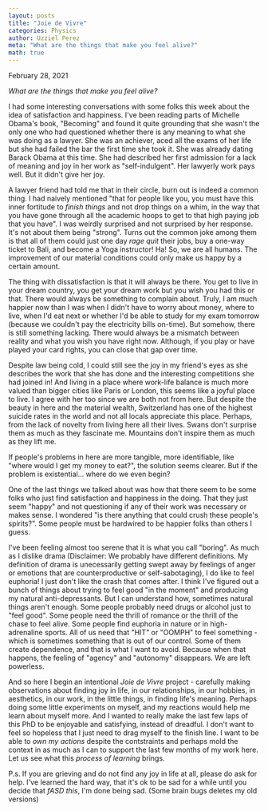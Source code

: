 ```yaml
---
layout: posts
title: "Joie de Vivre"
categories: Physics
author: Uzziel Perez
meta: "What are the things that make you feel alive?"
math: true
---
```


February 28, 2021

*What are the things that make you feel alive?*

I had some interesting conversations with some folks this week about the idea of satisfaction and happiness. I've been reading parts of Michelle Obama's book, "Becoming" and found it quite grounding that she wasn't the only one who had questioned whether there is any meaning to what she was doing as a lawyer. She was an achiever, aced all the exams of her life but she had failed the bar the first time she took it. She was already dating Barack Obama at this time. She had described her first admission for a lack of meaning and joy in her work as "self-indulgent". Her lawyerly work pays well. But it didn't give her joy.

A lawyer friend had told me that in their circle, burn out is indeed a common thing. I had naively mentioned "that for people like you, you must have this inner fortitude to *finish things* and not drop things on a whim, in the way that you have gone through all the academic hoops to get to that high paying job that you have".  I was weirdly surprised and not surprised by her response. It's not about them being "strong". Turns out the common joke among them is that all of them could just one day *rage quit* their jobs, buy a one-way ticket to Bali, and become a Yoga instructor! Ha! So, we are all humans. The improvement of our material conditions could only make us happy by a certain amount.

The thing with dissatisfaction is that it will always be there. You get to live in your dream country, you get your dream work but you wish you had this or that. There would always be something to complain about. Truly, I am much happier now than I was when I didn't have to worry about money, where to live, when I'd eat next or whether I'd be able to study for my exam tomorrow (because we couldn't pay the electricity bills on-time). But somehow, there is still something lacking. There would always be a mismatch between reality and what you wish you have right now. Although, if you play or have played your card rights, you can close that gap over time.

Despite law being cold, I could still see the joy in my friend's eyes as she describes the work that she has done and the interesting competitions she had joined in! And living in a place where work-life balance is much more valued than bigger cities like Paris or London, this seems like a joyful place to live. I agree with her too since we are both not from here. But despite the beauty in here and the material wealth, Switzerland has one of the highest suicide rates in the world and not all locals appreciate this place. Perhaps, from the lack of novelty from living here all their lives. Swans don't surprise them as much as they fascinate me. Mountains don't inspire them as much as they lift me.

If people's problems in here are more tangible, more identifiable, like "where would I get my money to eat?", the solution seems clearer. But if the problem is existential... where do we even begin?

One of the last things we talked about was how that there seem to be some folks who just find satisfaction and happiness in the doing. That they just seem "happy" and not questioning if any of their work was necessary or makes sense. I wondered "is there anything that could crush these people's spirits?". Some people must be hardwired to be happier folks than others I guess.

I've been feeling almost too serene that it is what you call "boring". As much as I dislike drama (Disclaimer: We probably have different definitions. My definition of drama is unecessarily getting swept away by feelings of anger or emotions that are counterproductive or self-sabotaging), I do like to feel euphoria! I just don't like the crash that comes after. I think I've figured out a bunch of things about trying to feel good "in the moment" and producing my natural anti-depressants. But I can understand how, sometimes natural things aren't enough. Some people probably need drugs or alcohol just to "feel good". Some people need the thrill of romance or the thrill of the chase to feel alive. Some people find euphoria in nature or in high-adrenaline sports. All of us need that "HIT" or "OOMPH" to feel something - which is sometimes something that is out of our control. Some of them create dependence, and that is what I want to avoid. Because when that happens, the feeling of "agency" and "autonomy" disappears. We are left powerless.

And so here I begin an intentional *Joie de Vivre* project - carefully making observations about finding joy in life, in our relationships, in our hobbies, in aesthetics, in our work, in the little things, in finding life's meaning. Perhaps doing some little experiments on myself, and my reactions would help me learn about myself more. And I wanted to really make the last few laps of this PhD to be enjoyable and satisfying, instead of dreadful. I don't want to feel so hopeless that I just need to drag myself to the finish line. I want to be able to *own my actions* despite the contstraints and perhaps mold the context in as much as I can to support the last few months of my work here. Let us see what this *process of learning* brings.

P.s. If you are grieving and do not find any joy in life at all, please do ask for help. I've learned the hard way, that it's ok to be sad for a while until you decide that *fASD this*, I'm done being sad. (Some brain bugs deletes my old versions)
